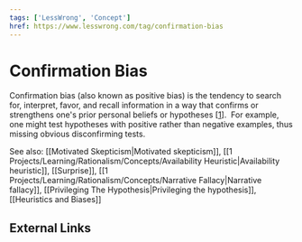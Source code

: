 ```yaml
---
tags: ['LessWrong', 'Concept']
href: https://www.lesswrong.com/tag/confirmation-bias
---
```


# Confirmation Bias
Confirmation bias (also known as positive bias) is the tendency to search for, interpret, favor, and recall information in a way that confirms or strengthens one's prior personal beliefs or hypotheses [[1](https://en.wikipedia.org/wiki/Confirmation_bias)].  For example, one might test hypotheses with positive rather than negative examples, thus missing obvious disconfirming tests.

See also: [[Motivated Skepticism|Motivated skepticism]], [[1 Projects/Learning/Rationalism/Concepts/Availability Heuristic|Availability heuristic]], [[Surprise]], [[1 Projects/Learning/Rationalism/Concepts/Narrative Fallacy|Narrative fallacy]], [[Privileging The Hypothesis|Privileging the hypothesis]], [[Heuristics and Biases]]

## External Links

